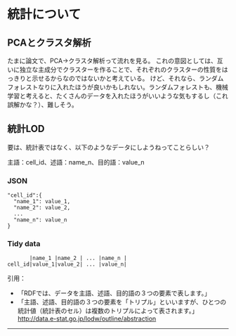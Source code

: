 # 統計について

## PCAとクラスタ解析
たまに論文で、PCA→クラスタ解析って流れを見る。
これの意図としては、互いに独立な主成分でクラスターを作ることで、それぞれのクラスターの性質をはっきりと示せるからなのではないかと考えている。
けど、それなら、ランダムフォレストなりに入れたほうが良いかもしれない。ランダムフォレストも、機械学習と考えると、たくさんのデータを入れたほうがいいような気もするし（これ誤解かな？）、難しそう。


## 統計LOD
要は、統計表ではなく、以下のようなデータにしようねってことらしい？

主語：cell_id、述語：name_n、目的語：value_n

### JSON
```
"cell_id":{
  "name_1": value_1,
  "name_2": value_2,
  ...
  "name_n": value_n
}
```

### Tidy data
```
       |name_1 |name_2 | ... |name_n |
cell_id|value_1|value_2| ... |value_n|
```

引用：
* 「RDFでは、データを主語、述語、目的語の３つの要素で表します。」
* 「主語、述語、目的語の３つの要素を「トリプル」といいますが、ひとつの統計値（統計表のセル）は複数のトリプルによって表されます。」
http://data.e-stat.go.jp/lodw/outline/abstraction

<hr>
